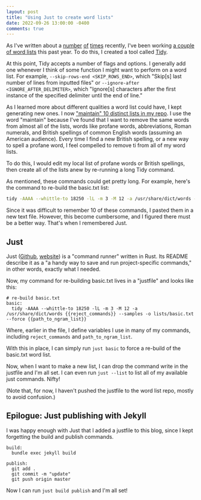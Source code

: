 ```yaml
---
layout: post
title: "Using Just to create word lists"
date: 2022-09-26 13:00:00 -0400
comments: true
---
```


As I've written about a [number](https://sts10.github.io/2022/08/12/efficiently-pruning-until-uniquely-decodable.html) [of](https://sts10.github.io/2022/06/27/revisiting-prfix-codes.html) [times](https://sts10.github.io/2021/12/09/tidy-0-2-0.html) recently, I've been working [a couple of word lists](https://github.com/sts10/generated-wordlists) this past year. To do this, I created a tool called [Tidy](https://github.com/sts10/tidy). 

At this point, Tidy accepts a number of flags and options. I generally add one whenever I think of some function I might want to perform on a word list. For example, `--skip-rows-end <SKIP_ROWS_END>`, which "Skip[s] last number of lines from inputted files" or `--ignore-after <IGNORE_AFTER_DELIMITER>`, which "Ignore[s] characters after the first instance of the specified delimiter until the end of line."

As I learned more about different qualities a word list could have, I kept generating new ones. I now ["maintain" 10 distinct lists in my repo](https://github.com/sts10/generated-wordlists#about-the-word-lists). I use the word "maintain" because I've found that I want to remove the same words from almost all of the lists, words like profane words, abbreviations, Roman numerals, and British spellings of common English words (assuming an American audience). Every time I find a new British spelling, or a new way to spell a profane word, I feel compelled to remove ti from all of my word lists. 
 
To do this, I would edit my local list of profane words or British spellings, then create all of the lists anew by re-running a long Tidy command. 

As mentioned, these commands could get pretty long. For example, here's the command to re-build the basic.txt list: 

```bash
tidy -AAAA --whittle-to 18250 -lL -m 3 -M 12 -a /usr/share/dict/words -r ../reject-words/profane-words.txt -r ../reject-words/roman-numerals-lower.txt -r ../reject-words/uncommon-words.txt -r ../reject-words/britishisms.txt -r ../reject-words/repeated-letters.txt -r ../reject-words/common_words.txt -r ../reject-words/mostly-abbreviations.txt --samples -o lists/basic.txt --force ../common_word_list_maker/word_list_raw.txt
```

Since it was difficult to remember 10 of these commands, I pasted them in a new text file. However, this become cumbersome, and I figured there must be a better way. That's when I remembered Just. 

## Just

Just ([Github](https://github.com/casey/just), [website](https://just.systems/)) is a "command runner" written in Rust. Its README describe it as a "a handy way to save and run project-specific commands," in other words, exactly what I needed.

Now, my command for re-building basic.txt lives in a "justfile" and looks like this: 

```just
# re-build basic.txt
basic:
  tidy -AAAA --whittle-to 18250 -lL -m 3 -M 12 -a /usr/share/dict/words {{reject_commands}} --samples -o lists/basic.txt --force {{path_to_ngram_list}}
```

Where, earlier in the file, I define variables I use in many of my commands, including `reject_commands` and `path_to_ngram_list`.

With this in place, I can simply run `just basic` to force a re-build of the basic.txt word list.

Now, when I want to make a new list, I can drop the command write in the justfile and I'm all set. I can even run `just --list` to list all of my available just commands. Nifty!

(Note that, for now, I haven't pushed the justfile to the word list repo, mostly to avoid confusion.)

## Epilogue: Just publishing with Jekyll

I was happy enough with Just that I added a justfile to this blog, since I kept forgetting the build and publish commands. 

```just
build: 
  bundle exec jekyll build

publish:
  git add .
  git commit -m "update"
  git push origin master
```

Now I can run `just build publish` and I'm all set!
